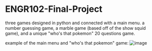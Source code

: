 # ENGR102-Final-Project
three games designed in python and connected with a main menu. a number guessing game, a marble game (based off of the show squid game), and a unique "who's that pokemon" 20 questions game.

example of the main menu and "who's that pokemon" game:
![image](https://user-images.githubusercontent.com/73092944/209032937-c4fee425-7c80-4d5e-8930-698fd31554cf.png)
